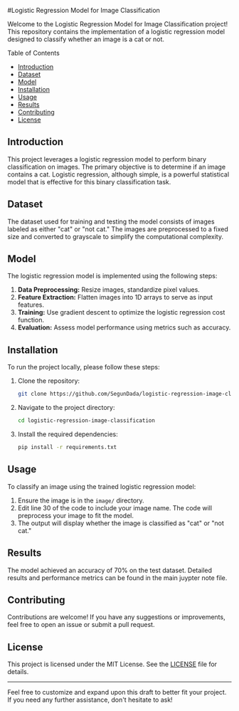 #Logistic Regression Model for Image Classification

Welcome to the Logistic Regression Model for Image Classification project! This repository contains the implementation of a logistic regression model designed to classify whether an image is a cat or not.

Table of Contents
- [Introduction](#introduction)
- [Dataset](#dataset)
- [Model](#model)
- [Installation](#installation)
- [Usage](#usage)
- [Results](#results)
- [Contributing](#contributing)
- [License](#license)

## Introduction

This project leverages a logistic regression model to perform binary classification on images. The primary objective is to determine if an image contains a cat. Logistic regression, although simple, is a powerful statistical model that is effective for this binary classification task.

## Dataset

The dataset used for training and testing the model consists of images labeled as either "cat" or "not cat." The images are preprocessed to a fixed size and converted to grayscale to simplify the computational complexity.

## Model

The logistic regression model is implemented using the following steps:
1. **Data Preprocessing:** Resize images, standardize pixel values.
2. **Feature Extraction:** Flatten images into 1D arrays to serve as input features.
3. **Training:** Use gradient descent to optimize the logistic regression cost function.
4. **Evaluation:** Assess model performance using metrics such as accuracy.

## Installation

To run the project locally, please follow these steps:

1. Clone the repository:
    ```bash
    git clone https://github.com/SegunDada/logistic-regression-image-classification.git
    ```
2. Navigate to the project directory:
    ```bash
    cd logistic-regression-image-classification
    ```
3. Install the required dependencies:
    ```bash
    pip install -r requirements.txt
    ```

## Usage

To classify an image using the trained logistic regression model:

1. Ensure the image is in the `image/` directory.
2. Edit line 30 of the code to include your image name. The code will preprocess your image to fit the model.
3. The output will display whether the image is classified as "cat" or "not cat."

## Results

The model achieved an accuracy of 70% on the test dataset. Detailed results and performance metrics can be found in the main juypter note file.

## Contributing

Contributions are welcome! If you have any suggestions or improvements, feel free to open an issue or submit a pull request.

## License

This project is licensed under the MIT License. See the [LICENSE](LICENSE) file for details.

---

Feel free to customize and expand upon this draft to better fit your project. If you need any further assistance, don't hesitate to ask!
